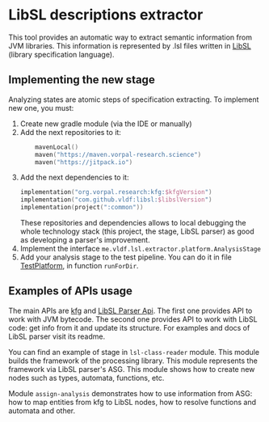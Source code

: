 # LibSL descriptions extractor

This tool provides an automatic way to extract semantic information from JVM libraries. This information is represented
by .lsl files written in [LibSL](https://github.com/vldf/libsl) (library specification language).

## Implementing the new stage
Analyzing states are atomic steps of specification extracting. To implement new one, you must:
1. Create new gradle module (via the IDE or manually)
2. Add the next repositories to it:
    ```kotlin
        mavenLocal()
        maven("https://maven.vorpal-research.science")
        maven("https://jitpack.io")
    ```
3. Add the next dependencies to it:
    ```kotlin
    implementation("org.vorpal.research:kfg:$kfgVersion")
    implementation("com.github.vldf:libsl:$libslVersion")
    implementation(project(":common"))
    ```
    These repositories and dependencies allows to local debugging the whole technology stack (this project, the stage, 
    LibSL parser) as good as developing a parser's improvement.
4. Implement the interface `me.vldf.lsl.extractor.platform.AnalysisStage`
5. Add your analysis stage to the test pipeline. You can do it in file [TestPlatform](src/test/kotlin/TestPlatform.kt),
    in function `runForDir`.

## Examples of APIs usage
The main APIs are [kfg](https://github.com/vorpal-research/kfg) and [LibSL Parser Api](https://github.com/vldf/libsl).
The first one provides API to work with JVM bytecode. The second one provides API to work with LibSL code: 
get info from it and update its structure. For examples and docs of LibSL parser visit its readme.

You can find an example of stage in `lsl-class-reader` module. This module builds the framework of the processing 
library. This module represents the framework via LibSL parser's ASG. This module shows how to create new nodes such
as types, automata, functions, etc. 

Module `assign-analysis` demonstrates how to use information from ASG: how to map entities from kfg to LibSL nodes,
how to resolve functions and automata and other.

